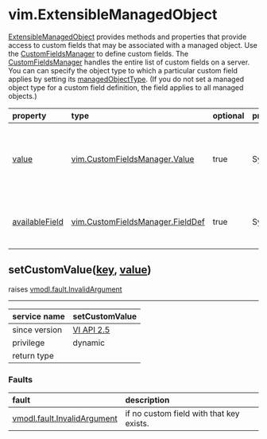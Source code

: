 vim.ExtensibleManagedObject
===========================


<a href="vim.ExtensibleManagedObject.md">ExtensibleManagedObject</a> provides methods and properties that provide   access to custom fields that may be associated with a managed object.   Use the <a href="vim.CustomFieldsManager.md">CustomFieldsManager</a> to define custom fields.   The <a href="vim.CustomFieldsManager.md">CustomFieldsManager</a> handles the entire list of custom fields   on a server. You can can specify the object type to which a particular custom    field applies by setting its <a href="vim.CustomFieldsManager.FieldDef.md#managedObjectType">managedObjectType</a>.   (If you do not set a managed object type for a custom field definition,   the field applies to all managed objects.)

| property | type | optional | priv | desc |
|:---------|:-----|:---------|:-----|:-----|
| <a href='value'>value</a> | [vim.CustomFieldsManager.Value](vim.CustomFieldsManager.Value.md "vim.CustomFieldsManager.Value") | true | System.View | List of custom field values. Each value uses a key to associate   an instance of a <a href="vim.CustomFieldsManager.StringValue.md">CustomFieldStringValue</a> with   a custom field definition. |
| <a href='availableField'>availableField</a> | [vim.CustomFieldsManager.FieldDef](vim.CustomFieldsManager.FieldDef.md "vim.CustomFieldsManager.FieldDef") | true | System.View | List of custom field definitions that are valid for the object's type.    The fields are sorted by <a href="vim.CustomFieldsManager.FieldDef.md#name">name</a>. |


setCustomValue([key](#string "string"), [value](#string "string"))
------------------------------------------------------------------
 raises [vmodl.fault.InvalidArgument](vmodl.fault.InvalidArgument.md "vmodl.fault.InvalidArgument")

---
| service name | setCustomValue |
|:--|:--|
| since version | [VI API 2.5](vim.version.md#None) |
| privilege    | dynamic |
| return type |  |
### Faults
| fault | description |
|:------|:------------|
| [vmodl.fault.InvalidArgument](vmodl.fault.InvalidArgument.md "vmodl.fault.InvalidArgument") | if no custom field with that key exists. |




